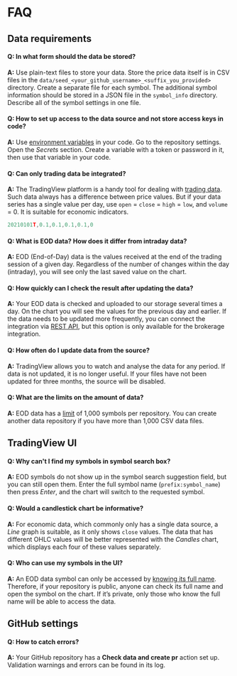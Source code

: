 [data_format]: data.md#data-format
[ui_symbol_search]: ui.md#symbol-search
[env_var]: https://docs.github.com/en/actions/learn-github-actions/environment-variables
[rest_api]: https://www.tradingview.com/brokerage-integration/

# FAQ

## Data requirements

#### Q: In what form should the data be stored?

__A:__ Use plain-text files to store your data.
Store the price data itself is in CSV files in the `data/seed_<your_github_username>_<suffix_you_provided>` directory. Create a separate file for each symbol. 
The additional symbol information should be stored in a JSON file in the `symbol_info` directory. Describe all of the symbol settings in one file.

#### Q: How to set up access to the data source and not store access keys in code?

__A:__ Use [environment variables][env_var] in your code.
Go to the repository settings. Open the _Secrets_ section. Create a variable with a token or password in it, then use that variable in your code.

#### Q: Can only trading data be integrated?

__A:__ The TradingView platform is a handy tool for dealing with [trading data][data_format]. 
Such data always has a difference between price values. 
But if your data series has a single value per day, use `open` = `close` = `high` = `low`, and `volume` = 0.
It is suitable for economic indicators.

```js
20210101T,0.1,0.1,0.1,0.1,0
```

#### Q: What is EOD data? How does it differ from intraday data?

__A:__ EOD (End-of-Day) data is the values received at the end of the trading session of a given day. 
Regardless of the number of changes within the day (intraday), you will see only the last saved value on the chart.

#### Q: How quickly can I check the result after updating the data?

__A:__ Your EOD data is checked and uploaded to our storage several times a day. 
On the chart you will see the values for the previous day and earlier.
If the data needs to be updated more frequently, you can connect the integration via [REST API][rest_api], but this option is only available for the brokerage integration.

#### Q: How often do I update data from the source?

__A:__ TradingView allows you to watch and analyse the data for any period. 
If data is not updated, it is no longer useful.
If your files have not been updated for three months, the source will be disabled.

#### Q: What are the limits on the amount of data?

__A:__ EOD data has a [limit][data_format] of 1,000 symbols per repository. 
You can create another data repository if you have more than 1,000 CSV data files.

## TradingView UI

#### Q: Why can't I find my symbols in symbol search box?

__A:__ EOD symbols do not show up in the symbol search suggestion field, but you can still open them.
Enter the full symbol name (`prefix:symbol_name`) then press _Enter_, and the chart will switch to the requested symbol.

#### Q: Would a candlestick chart be informative?

__A:__ For economic data, which commonly only has a single data source, a _Line_ graph is suitable, as it only shows `close` values. The data that has different OHLC values will be better represented with the _Candles_ chart, which displays each four of these values separately.

#### Q: Who can use my symbols in the UI?

__A:__ An EOD data symbol can only be accessed by [knowing its full name][ui_symbol_search].
Therefore, if your repository is public, anyone can check its full name and open the symbol on the chart. If it’s private, only those who know the full name will be able to access the data.

## GitHub settings

#### Q: How to catch errors?

__A:__ Your GitHub repository has a __Check data and create pr__ action set up. 
Validation warnings and errors can be found in its log.
